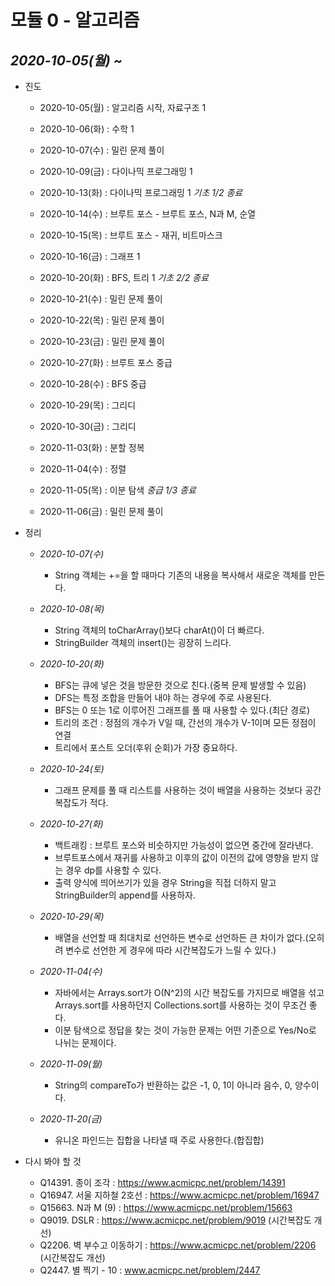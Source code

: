# 모듈 0 - 알고리즘

## <em>2020-10-05(월) ~</em>

* 진도
    * 2020-10-05(월) : 알고리즘 시작, 자료구조 1
    * 2020-10-06(화) : 수학 1
    * 2020-10-07(수) : 밀린 문제 풀이
    * 2020-10-09(금) : 다이나믹 프로그래밍 1
    
    * 2020-10-13(화) : 다이나믹 프로그래밍 1 _기초 1/2 종료_
    * 2020-10-14(수) : 브루트 포스 - 브루트 포스, N과 M, 순열
    * 2020-10-15(목) : 브루트 포스 - 재귀, 비트마스크
    * 2020-10-16(금) : 그래프 1
    
    * 2020-10-20(화) : BFS, 트리 1 _기초 2/2 종료_
    * 2020-10-21(수) : 밀린 문제 풀이
    * 2020-10-22(목) : 밀린 문제 풀이
    * 2020-10-23(금) : 밀린 문제 풀이
    
    * 2020-10-27(화) : 브루트 포스 중급
    * 2020-10-28(수) : BFS 중급
    * 2020-10-29(목) : 그리디
    * 2020-10-30(금) : 그리디
    
    * 2020-11-03(화) : 분할 정복
    * 2020-11-04(수) : 정렬
    * 2020-11-05(목) : 이분 탐색 _중급 1/3 종료_
    * 2020-11-06(금) : 밀린 문제 풀이
    
* 정리
    * _2020-10-07(수)_
        * String 객체는 +=을 할 때마다 기존의 내용을 복사해서 새로운 객체를 만든다.
    
    * _2020-10-08(목)_
        * String 객체의 toCharArray()보다 charAt()이 더 빠르다.
        * StringBuilder 객체의 insert()는 굉장히 느리다.
        
    * _2020-10-20(화)_
        * BFS는 큐에 넣은 것을 방문한 것으로 친다.(중복 문제 발생할 수 있음)
        * DFS는 특정 조합을 만들어 내야 하는 경우에 주로 사용된다.
        * BFS는 0 또는 1로 이루어진 그래프를 풀 때 사용할 수 있다.(최단 경로)
        * 트리의 조건 : 정점의 개수가 V일 때, 간선의 개수가 V-1이며 모든 정점이 연결
        * 트리에서 포스트 오더(후위 순회)가 가장 중요하다.
        
    * _2020-10-24(토)_
        * 그래프 문제를 풀 때 리스트를 사용하는 것이 배열을 사용하는 것보다 공간 복잡도가 적다.
        
    * _2020-10-27(화)_
        * 백트래킹 : 브루트 포스와 비슷하지만 가능성이 없으면 중간에 잘라낸다.
        * 브루트포스에서 재귀를 사용하고 이후의 값이 이전의 값에 영향을 받지 않는 경우 dp를 사용할 수 있다.
        * 출력 양식에 띄어쓰기가 있을 경우 String을 직접 더하지 말고 StringBuilder의 append를 사용하자.
        
    * _2020-10-29(목)_
        * 배열을 선언할 때 최대치로 선언하든 변수로 선언하든 큰 차이가 없다.(오히려 변수로 선언한 게 경우에 따라 시간복잡도가 느릴 수 있다.)
        
    * _2020-11-04(수)_
        * 자바에서는 Arrays.sort가 O(N^2)의 시간 복잡도를 가지므로 배열을 섞고 Arrays.sort를 사용하던지 Collections.sort를 사용하는 것이 무조건 좋다.
        * 이분 탐색으로 정답을 찾는 것이 가능한 문제는 어떤 기준으로 Yes/No로 나뉘는 문제이다.
    * _2020-11-09(월)_
        * String의 compareTo가 반환하는 값은 -1, 0, 1이 아니라 음수, 0, 양수이다.
    * _2020-11-20(금)_
        * 유니온 파인드는 집합을 나타낼 때 주로 사용한다.(합집합)
        
* 다시 봐야 할 것
    * Q14391. 종이 조각 : https://www.acmicpc.net/problem/14391
    * Q16947. 서울 지하철 2호선 : https://www.acmicpc.net/problem/16947
    * Q15663. N과 M (9) : https://www.acmicpc.net/problem/15663
    * Q9019. DSLR : https://www.acmicpc.net/problem/9019 (시간복잡도 개선)
    * Q2206. 벽 부수고 이동하기 : https://www.acmicpc.net/problem/2206 (시간복잡도 개선)
    * Q2447. 별 찍기 - 10 : www.acmicpc.net/problem/2447
